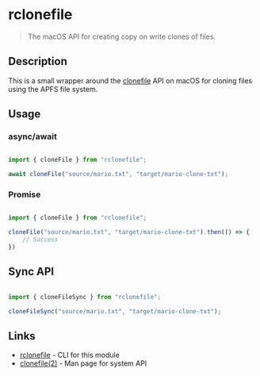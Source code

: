 # rclonefile

> The macOS API for creating copy on write clones of files.

## Description

This is a small wrapper around the
[clonefile](https://www.manpagez.com/man/2/clonefile/) API on macOS for cloning
files using the APFS file system.

## Usage

### async/await

```js

import { cloneFile } from "rclonefile";

await cloneFile("source/mario.txt", "target/mario-clone-txt");

```

### Promise

```js

import { cloneFile } from "rclonefile";

cloneFile("source/mario.txt", "target/mario-clone-txt").then(() => {
	// Success
})

```

## Sync API

```js

import { cloneFileSync } from "rclonefile";

cloneFileSync("source/mario.txt", "target/mario-clone-txt");

```

## Links

- [rclonefile](https://github.com/sverrejoh/rclonefile-cli) - CLI for this module
- [clonefile(2)](https://www.manpagez.com/man/2/clonefile/) - Man page for system API

